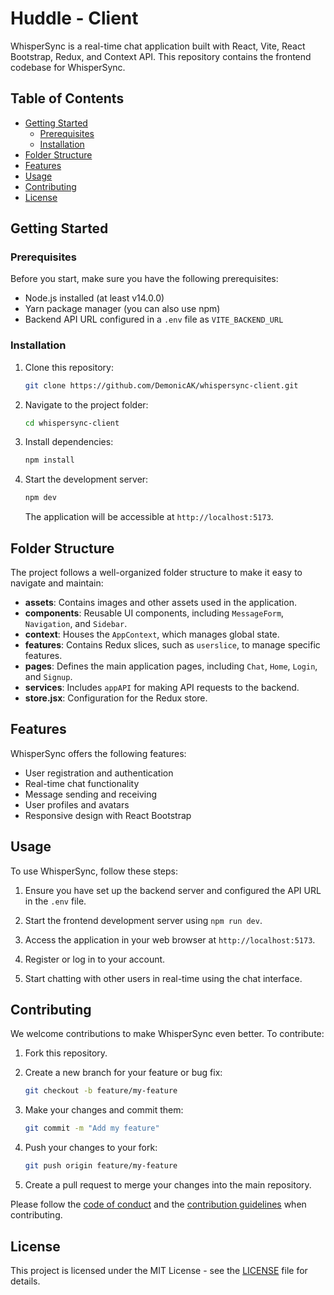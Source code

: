 # Huddle - Client

WhisperSync is a real-time chat application built with React, Vite, React Bootstrap, Redux, and Context API. This repository contains the frontend codebase for WhisperSync.

## Table of Contents

- [Getting Started](#getting-started)
  - [Prerequisites](#prerequisites)
  - [Installation](#installation)
- [Folder Structure](#folder-structure)
- [Features](#features)
- [Usage](#usage)
- [Contributing](#contributing)
- [License](#license)

## Getting Started

### Prerequisites

Before you start, make sure you have the following prerequisites:

- Node.js installed (at least v14.0.0)
- Yarn package manager (you can also use npm)
- Backend API URL configured in a `.env` file as `VITE_BACKEND_URL`

### Installation

1. Clone this repository:

   ```bash
   git clone https://github.com/DemonicAK/whispersync-client.git
   ```

2. Navigate to the project folder:

   ```bash
   cd whispersync-client
   ```

3. Install dependencies:

   ```bash
   npm install
   ```

4. Start the development server:

   ```bash
   npm dev
   ```

   The application will be accessible at `http://localhost:5173`.

## Folder Structure

The project follows a well-organized folder structure to make it easy to navigate and maintain:

- **assets**: Contains images and other assets used in the application.
- **components**: Reusable UI components, including `MessageForm`, `Navigation`, and `Sidebar`.
- **context**: Houses the `AppContext`, which manages global state.
- **features**: Contains Redux slices, such as `userslice`, to manage specific features.
- **pages**: Defines the main application pages, including `Chat`, `Home`, `Login`, and `Signup`.
- **services**: Includes `appAPI` for making API requests to the backend.
- **store.jsx**: Configuration for the Redux store.

## Features

WhisperSync offers the following features:

- User registration and authentication
- Real-time chat functionality
- Message sending and receiving
- User profiles and avatars
- Responsive design with React Bootstrap

## Usage

To use WhisperSync, follow these steps:

1. Ensure you have set up the backend server and configured the API URL in the `.env` file.

2. Start the frontend development server using `npm run dev`.

3. Access the application in your web browser at `http://localhost:5173`.

4. Register or log in to your account.

5. Start chatting with other users in real-time using the chat interface.

## Contributing

We welcome contributions to make WhisperSync even better. To contribute:

1. Fork this repository.

2. Create a new branch for your feature or bug fix:

   ```bash
   git checkout -b feature/my-feature
   ```

3. Make your changes and commit them:

   ```bash
   git commit -m "Add my feature"
   ```

4. Push your changes to your fork:

   ```bash
   git push origin feature/my-feature
   ```

5. Create a pull request to merge your changes into the main repository.

Please follow the [code of conduct](CODE_OF_CONDUCT.md) and the [contribution guidelines](CONTRIBUTING.md) when contributing.

## License

This project is licensed under the MIT License - see the [LICENSE](LICENSE) file for details.
